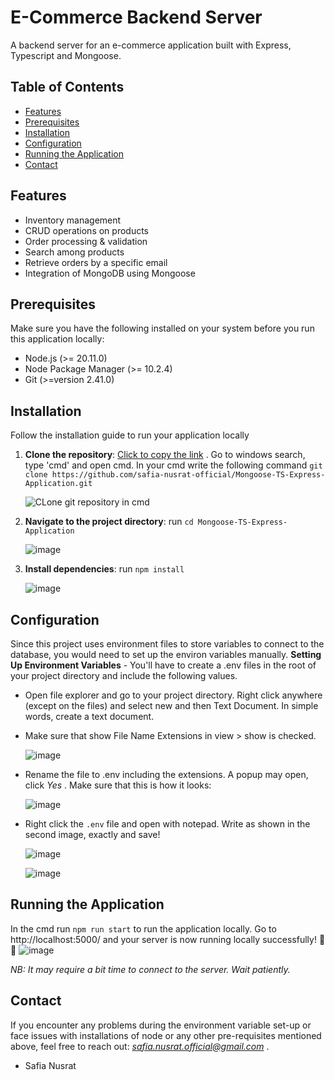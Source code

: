 # E-Commerce Backend Server

A backend server for an e-commerce application built with Express, Typescript and Mongoose.

## Table of Contents

- [Features](#features)
- [Prerequisites](#prerequisites)
- [Installation](#installation)
- [Configuration](#configuration)
- [Running the Application](#running-the-application)
- [Contact](#contact)

## Features

- Inventory management
- CRUD operations on products
- Order processing & validation
- Search among products
- Retrieve orders by a specific email
- Integration of MongoDB using Mongoose

## Prerequisites

Make sure you have the following installed on your system before you run this application locally:

- Node.js (>= 20.11.0)
- Node Package Manager (>= 10.2.4)
- Git (>=version 2.41.0)

## Installation

Follow the installation guide to run your application locally

1. **Clone the repository**: 
    [Click to copy the link](https://github.com/safia-nusrat-official/Mongoose-TS-Express-Application.git) .
     Go to windows search, type 'cmd' and open cmd. In your cmd write the following command `git clone https://github.com/safia-nusrat-official/Mongoose-TS-Express-Application.git`
   
   ![CLone git repository in cmd](https://github.com/safia-nusrat-official/Mongoose-TS-Express-Application/assets/125960992/c8ad64ff-d292-4f25-b18a-309225e24a31)


2. **Navigate to the project directory**: run `cd Mongoose-TS-Express-Application`
   
     ![image](https://github.com/safia-nusrat-official/Mongoose-TS-Express-Application/assets/125960992/d9478fab-ee13-4e88-9e72-e77450e1a80c)

3. **Install dependencies**: run `npm install`
   
     ![image](https://github.com/safia-nusrat-official/Mongoose-TS-Express-Application/assets/125960992/5deabb08-f2be-421b-a7e4-b9ba66ce6f94)


## Configuration
Since this project uses environment files to store variables to connect to the database, you would need to set up the environ variables manually.
**Setting Up Environment Variables** - You'll have to create a .env files in the root of your project directory and include the following values.
   - Open file explorer and go to your project directory. Right click anywhere (except on the files) and select new and then Text Document. In simple words, create a text document.
   - Make sure that show File Name Extensions in view > show is checked. 

     ![image](https://github.com/safia-nusrat-official/Mongoose-TS-Express-Application/assets/125960992/3c3026d4-c6e8-41b9-ba05-a1c811e87758)
   - Rename the file to .env including the extensions. A popup may open, click *Yes* . Make sure that this is how it looks:
   
     ![image](https://github.com/safia-nusrat-official/Mongoose-TS-Express-Application/assets/125960992/932923c7-fc27-4db1-a3e5-2ffae45ea515)

  - Right click the `.env` file and open with notepad. Write as shown in the second image, exactly and save!

    ![image](https://github.com/safia-nusrat-official/Mongoose-TS-Express-Application/assets/125960992/44b3dd1e-e64b-4a2f-96be-f46d8d516d30)

    ![image](https://github.com/safia-nusrat-official/Mongoose-TS-Express-Application/assets/125960992/323dea50-fa95-45f6-a191-8738ccbc833d)

## Running the Application
   In the cmd run `npm run start` to run the application locally. Go to http://localhost:5000/ and your server is now running locally successfully! 🥳🎉
   ![image](https://github.com/safia-nusrat-official/Mongoose-TS-Express-Application/assets/125960992/f842fbf1-8003-4f32-9dfb-1734a0ce34c2)

*NB: It may require a bit time to connect to the server. Wait patiently.*   

## Contact
  If you encounter any problems during the environment variable set-up or face issues with installations of node or any other pre-requisites mentioned above, feel free to reach out: *safia.nusrat.official@gmail.com* .

  - Safia Nusrat
